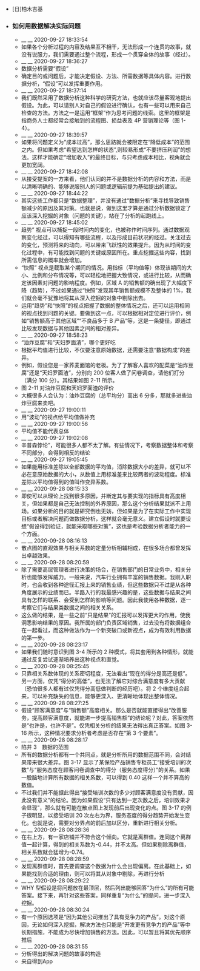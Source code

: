 - [日]柏木吉基
- ### 如何用数据解决实际问题
    - __ __ 2020-09-27 18:33:54
    - 如果各个分析过程的内容及结果互不相干，无法形成一个连贯的故事，就没有说服力，我们需要通过整个流程，形成一个贯穿全体的故事（经过）。
    - __ __ 2020-09-27 18:36:27
    - 数据分析需要“假设”
    - 确定目的或问题后，才能决定假设、方法、所需数据等具体内容。进行数据分析，“假设”可以发挥重要作用。
    - __ __ 2020-09-27 18:37:14
    - 我们既然采用了数据分析这种科学的研究方法，也就应该尽量客观地提出假设。为此，可以请别人对自己的假设进行确认，也有一些可以用来自己检查的方法。方法之一是运用“框架”作为思考问题的线索。这里的框架是指商务人士都经常会接触到的流程图、损益表及 4P 营销理论等（图 1-4）。
    - __ __ 2020-09-27 18:39:57
    - 如果将问题定义为“成本过高”，那么思路就会被限定在“降低成本”的范围之内。但如果考虑“希望达到怎样的状态”,则较易形成“不要挤压利润”的想法。这样才能确定“增加收入”的最终目标，与只考虑成本相比，视角就会更加宽阔。
    - __ __ 2020-09-27 18:42:08
    - 从接受提案的一方来看，他们认同的并不是数据分析的内容和方法，而是以清晰明确的、能够说服别人的问题或逻辑前提为基础提出的建议。
    - __ __ 2020-09-27 18:44:22
    - 其实这些工作都只是“数据整理”，并没有通过“数据分析”来寻找导致销售额减少的原因及其对策。也就是说，做到这里才算是通过分析数据锁定了应该深入挖掘的对象（问题的关键），站在了分析的起跑线上。
    - __ __ 2020-09-27 18:45:02
    - 趋势” 视点可以捕捉一段时间内的变化，也被称作时间序列。通过数据观察变化经过，可以得知有哪些流程，以及形成目前状况的经过。关注过去的变化，预测将来的动向，可以带来飞跃性的效果提升。因为从时间的变化过程中，有可能找到问题的关键或原因所在。重点挖掘这些内容，找到所需信息的概率就会增加。
    - “快照” 视点是截取某个期间的情况。用指标（平均值等）体现该期间的大小、比例和分布情况等，可以轻松地把握大致情况，或进行比较，从而确定该因素对问题的影响程度。例如，区域 A 的销售额的确出现了大幅度下降（趋势），不过如果通过“快照”发现其年销售额规模不及整体的 1%，我们就会毫不犹豫地将其从深入挖掘的对象中剔除出去。
    - 运用“趋势”和“快照”的视点把握了数据的整体情况之后，还可以运用相同的视点找到问题的关键。要做到这一点，可以根据相对定位进行评价，例如“销售额高于其他区域”“不良品多于 B 产品”等，这是一条捷径，即通过比较发现数据与其他因素之间的相对差异。
    - __ __ 2020-09-27 18:58:23
    - “油炸豆腐”和“天妇罗面渣”，哪个更好吃
    - 根据平均值进行比较，不仅要注意原始数据，还需要注意“数据构成”的差异。
    - 例如，假设您是一家荞麦面馆的老板。为了了解客人喜欢的配菜是“油炸豆腐”还是“天妇罗面渣”，分别向 200 位客人做了问卷调查，请他们打分（满分 100 分）。其结果如图 2-11 所示。
    - 图 2-11 对油炸豆腐和天妇罗面渣的评价
    - 大概很多人会认为：油炸豆腐的（总平均分）高出 6 分多，那就多进些油炸豆腐来卖吧。
    - __ __ 2020-09-27 19:00:11
    - 用“波动”的视点给平均值做补充
    - __ __ 2020-09-27 19:00:56
    - 平均值不能代表总体
    - __ __ 2020-09-27 19:02:08
    - 辛普森悖论”，可能很多人都不太了解。有些情况下，考察数据整体和考察不同部分，会得到相反的结论
    - __ __ 2020-09-27 19:05:45
    - 如果能用标准差除以全部数据的平均值，消除数据大小的差异，就可以不必在意原始数据的大小，从数值上用标准差来比较两者的波动程度。标准差除以平均值得到的值叫作变异系数。
    - __ __ 2020-09-28 08:15:33
    - 即使可以从理论上找到很多原因，并断定其与要实现的指标具有高度相关，但如果都是自己无法控制的外界原因，那么这个分析结果就派不上用场。如果分析的目的就是研究倒也无妨，但如果是为了在实际工作中实现目标或者解决问题而做数据分析，这样就会毫无意义。建立假设时就要设想“假设得到验证，就能采取哪些对策”，这也是考验数据分析者能力的一个方面。
    - __ __ 2020-09-28 08:16:13
    - 散点图的直观效果与相关系数的定量分析相辅相成，在很多场合都曾发挥出卓越效果。
    - __ __ 2020-09-28 08:20:59
    - 除了需要高层管理者进行决策的场合，在销售部门的日常业务中，相关分析也能够发挥威力。一般来说，汽车行业拥有丰富的销售数据。我刚入职时，也会收到各种途径汇报上来的销售业绩，但这些数据只不过是从各种角度展示的业绩而已。半路入行的我最感兴趣的是，这些数据与结果之间具有怎样的联系、会受到怎样的影响等问题。因此我使用各种数据，逐一考察它们与结果类数据之间的相关关系。
    - 这么做的结果，是一些之前“只是结果”的汇报可以发挥更大的作用，使我洞悉影响结果的原因。我所属的部门负责区域销售，过去没有将数据组合在一起看过，而这种做法作为一个新突破口或新视点，成为有效利用数据的第一步。
    - __ __ 2020-09-28 08:23:17
    - 如果我们随时意识到图 3-4 所示的 2 种模式，将其套用到各种情形，就能通过反复尝试逐渐培养出这种视点和直觉。
    - __ __ 2020-09-28 08:25:45
    - 只靠相关系数体现的关系密切程度，无法看出“现在的得分是高还是低”。另一方面，仅凭“得分的高低”，也无法了解它对综合满意度有多大贡献（恐怕很多人都有过仅凭得分高低做判断的经历吧）。将 2 个维度组合起来，可以补充缺失的信息，能够更深入、更清晰地体现出整体情况。
    - __ __ 2020-09-28 08:27:25
    - 假设“顾客满意度”与“销售额”高度相关。那么是否就能直接得出“改善服务，提高顾客满意度，就能进一步提高销售额”的结论呢？对此，答案依然是“也许是，也许不是”。仅凭相关分析的结果无法得出真正答案。如图 3-16 所示，这种情况要求分析者考虑是否存在“第 3 个要素”。
    - __ __ 2020-09-28 08:28:17
    - 陷井 3　数据的范围
    - 所有的数据分析都有一个共同点，就是分析所用的数据范围不同，会对结果带来很大差异。图 3-17 显示了某保险产品销售专柜员工“接受培训的次数”与“服务态度在顾客问卷调查中的得分（服务态度得分）”的关系。如果一股脑地计算所有数据的相关系数，可以得到 0.40 这样一个并不算高的数值。
    - 不过我们并不能据此得出“接受培训次数的多少对顾客满意度没有贡献，因此没有意义”的结论。因为如果假设“只有达到一定次数之后，培训效果才会显现”，那么就有可能在散点图上发现前后出现变化的点。图 3-17 的例子很明显，以接受培训 20 次左右为界，服务态度的得分趋势开始发生变化。也就是说，需要对分界点的前后加以区分，重新进行相关分析。
    - __ __ 2020-09-28 08:28:36
    - 在右上方，有一家店铺并不符合这个倾向。它就是离群值。连同这个离群值一起计算，得到的相关系数为-0.44，并不太高。但如果剔除离群值，相关系数就会猛增为-0.74。
    - __ __ 2020-09-28 08:28:59
    - 发现离群值时，首先要调查这个数据为什么会出现偏离。在此基础上，如果能找到合适的理由，则可以将其从对象中剔除，再进行分析
    - __ __ 2020-09-28 08:29:22
    - WHY 型假设是将问题放在最顶层，然后列出能够回答“为什么”的所有可能答案。接下来，再针对这些答案，同样重复“为什么”的提问，进一步深入挖掘。
    - __ __ 2020-09-28 08:30:24
    - 有一个原因选项是“因为其他公司推出了具有竞争力的产品”。对这个原因，无论如何深入挖掘，解决方法也只能是“开发更有竞争力的产品”等中长期措施，不能成为尽快增加销售的方法。因此，可以暂且将其优先顺序推后
    - __ __ 2020-09-28 08:31:55
    - 分析得出的解决问题的故事的构造
    - 来自得到App
